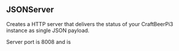 ## JSONServer

Creates a HTTP server that delivers the status of your CraftBeerPi3 instance as single JSON payload.

Server port is 8008 and is 
